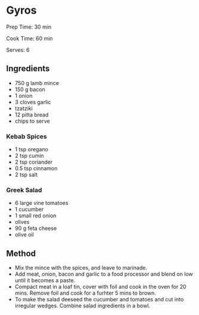 # Gyros

Prep Time: 30 min

Cook Time: 60 min

Serves: 6
## Ingredients
* 750 g lamb mince
* 150 g bacon
* 1 onion
* 3 cloves garlic
* tzatziki
* 12 pitta bread
* chips to serve

### Kebab Spices
* 1 tsp oregano
* 2 tsp cumin
* 2 tsp coriander
* 0.5 tsp cinnamon
* 2 tsp salt

### Greek Salad
* 6 large vine tomatoes
* 1 cucumber
* 1 small red onion
* olives
* 90 g feta cheese
* olive oil


## Method
* Mix the mince with the spices, and leave to marinade.
* Add meat, onion, bacon and garlic to a food processor and blend on low until it becomes a paste.
* Compact meat in a loaf tin, cover with foil and cook in the oven for 20 mins. Remove foil and cook for a furhter 5 mins to brown.
* To make the salad deeseed the cucumber and tomatoes and cut into irregular wedges. Combine salad ingredients in a bowl.
